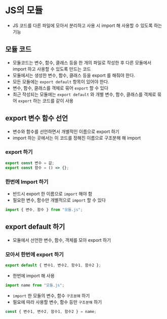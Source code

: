 # JS의 모듈

- JS 코드를 다른 파일에 모아서 분리하고 사용 시 import 해 사용할 수 있도록 하는 기능

## 모듈 코드

- 모듈코드는 변수, 함수, 클래스 등을 한 개의 파일로 작성한 후
  다른 모듈에서 import 하고 사용할 수 있도록 만드는 코드
- 모듈에서는 생성한 변수, 함수, 클래스 등을 export 를 해줘야 한다.
- 모든 모듈에는 `export default` 항목이 있어야 한다.
- 변수, 함수, 클래스를 객체로 묶어 `export` 할 수 있다
- 최근 작성되는 모듈에는 `export default` 와 개별 변수, 함수, 클래스를 객체로
  묶어 `export` 하는 코드를 같이 사용

## export 변수 함수 선언

- 변수와 함수를 선언하면서 개별적인 이름으로 export 하기
- import 하는 곳에서는 이 코드를 정해진 이름으로 구조분해 해 import

### export 하기

```js
export const 변수 = 값;
export const 함수 = () => {};
```

### 한번에 Import 하기

- 반드시 export 한 이름으로 `import` 해야 함
- 필요한 변수, 함수만 개별적으로 `import` 할 수 있다

```js
import { 변수, 함수 } from "모듈.js";
```

## export default 하기

- 모듈에서 선언한 변수, 함수, 객체를 모아 export 하기

### 모아서 한번에 export 하기

```js
export default { 변수1, 변수2, 함수1, 함수2 };
```

- 한번에 import 해 사용

```js
import name from "모듈.js";
```

- `import` 한 모듈의 변수, 함수 `구조분해` 하기
- 필요에 따라 사용할 변수, 함수 등만 `구조분해` 하기

```js
const { 변수1, 변수2, 함수1, 함수2 } = name;
```
